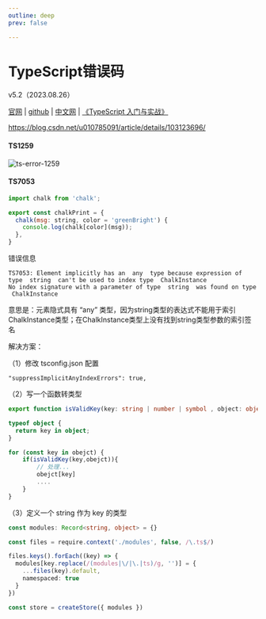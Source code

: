 ```yaml
---
outline: deep
prev: false

---
```


<h1>TypeScript错误码</h1><p>v5.2（2023.08.26）</p>

[官网](https://www.typescriptlang.org/) | [github](https://github.com/microsoft/TypeScript) | [中文网](https://typescript.bootcss.com/) | [《TypeScript 入门与实战》](http://www.patrickzhong.com/TypeScript/)

https://blog.csdn.net/u010785091/article/details/103123696/

#### TS1259

![ts-error-1259](../../images/ts-error-1259.png)



#### TS7053

```js
import chalk from 'chalk';

export const chalkPrint = {
  chalk(msg: string, color = 'greenBright') {
    console.log(chalk[color](msg));
  },
}
```

错误信息

```
TS7053: Element implicitly has an  any  type because expression of type  string  can't be used to index type  ChalkInstance 
No index signature with a parameter of type  string  was found on type  ChalkInstance 
```

 意思是：元素隐式具有 “any” 类型，因为string类型的表达式不能用于索引ChalkInstance类型；在ChalkInstance类型上没有找到string类型参数的索引签名

解决方案：

（1）修改 tsconfig.json 配置

```
"suppressImplicitAnyIndexErrors": true,
```

（2）写一个函数转类型

```typescript
export function isValidKey(key: string | number | symbol , object: object): key is keyof 

typeof object {
  return key in object;
}

for (const key in obejct) {
	if(isValidKey(key,obejct)){
		// 处理...
		obejct[key]
		....
	}
}
```

（3）定义一个 string 作为 key 的类型

```typescript
const modules: Record<string, object> = {}

const files = require.context('./modules', false, /\.ts$/)

files.keys().forEach((key) => {
  modules[key.replace(/(modules|\/|\.|ts)/g, '')] = {
    ...files(key).default,
    namespaced: true
  }
})

const store = createStore({ modules })
```

